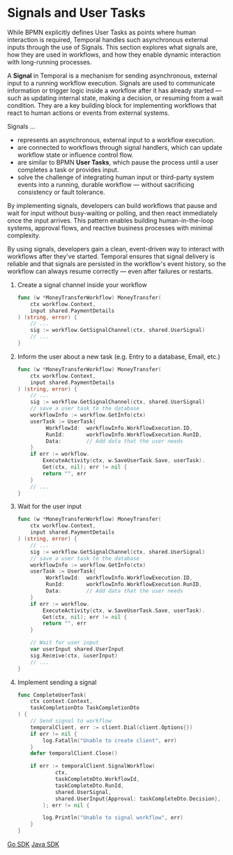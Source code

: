 # Signals and User Tasks

While BPMN explicitly defines User Tasks as points where human interaction is required, 
Temporal handles such asynchronous external inputs through the use of Signals. 
This section explores what signals are, how they are used in workflows, and how they 
enable dynamic interaction with long-running processes.

A **Signal** in Temporal is a mechanism for sending asynchronous, external input to a 
running workflow execution. 
Signals are used to communicate information or trigger logic inside a workflow after it 
has already started — such as updating internal state, making a decision, or resuming 
from a wait condition. 
They are a key building block for implementing workflows that react to human actions or 
events from external systems.

Signals ...
- represents an asynchronous, external input to a workflow execution.
- are connected to workflows through signal handlers, which can update workflow state or 
influence control flow.
- are similar to BPMN **User Tasks**, which pause the process until a user completes a 
task or provides input.
- solve the challenge of integrating human input or third-party system events into a 
running, durable workflow — without sacrificing consistency or fault tolerance.

By implementing signals, developers can build workflows that pause and wait for input 
without busy-waiting or polling, and then react immediately once the input arrives.
This pattern enables building human-in-the-loop systems, approval flows, and reactive 
business processes with minimal complexity.

By using signals, developers gain a clean, event-driven way to interact with workflows 
after they've started. 
Temporal ensures that signal delivery is reliable and that signals are persisted in the 
workflow's event history, so the workflow can always resume correctly — even after 
failures or restarts.

<include from="Workflow.md" element-id="generic-github-link" />

1. Create a signal channel inside your workflow
   ```go
   func (w *MoneyTransferWorkflow) MoneyTransfer(
       ctx workflow.Context,
       input shared.PaymentDetails
   ) (string, error) {
       // ...
       sig := workflow.GetSignalChannel(ctx, shared.UserSignal)
       // ...
   }
   ```
   
2. Inform the user about a new task (e.g. Entry to a database, Email, etc.)
   ```go
   func (w *MoneyTransferWorkflow) MoneyTransfer(
       ctx workflow.Context,
       input shared.PaymentDetails
   ) (string, error) {
       // ...
       sig := workflow.GetSignalChannel(ctx, shared.UserSignal)
       // save a user task to the database
       workflowInfo := workflow.GetInfo(ctx)
       userTask := UserTask{
            WorkflowId:  workflowInfo.WorkflowExecution.ID,
            RunId:       workflowInfo.WorkflowExecution.RunID,
            Data:        // Add data that the user needs
       }
       if err := workflow.
           ExecuteActivity(ctx, w.SaveUserTask.Save, userTask).
           Get(ctx, nil); err != nil {
           return "", err
       }
       // ...
   }
   ```
   
3. Wait for the user input
   ```go
   func (w *MoneyTransferWorkflow) MoneyTransfer(
       ctx workflow.Context,
       input shared.PaymentDetails
   ) (string, error) {
       // ...
       sig := workflow.GetSignalChannel(ctx, shared.UserSignal)
       // save a user task to the database
       workflowInfo := workflow.GetInfo(ctx)
       userTask := UserTask{
            WorkflowId:  workflowInfo.WorkflowExecution.ID,
            RunId:       workflowInfo.WorkflowExecution.RunID,
            Data:        // Add data that the user needs
       }
       if err := workflow.
           ExecuteActivity(ctx, w.SaveUserTask.Save, userTask).
           Get(ctx, nil); err != nil {
           return "", err
       }
   
       // Wait for user input
       var userInput shared.UserInput
       sig.Receive(ctx, &userInput)
       // ...
   }
   ```
   
4. Implement sending a signal
   ```go
   func CompleteUserTask(
       ctx context.Context,
       taskCompletionDto TaskCompletionDto
   ) {
       // Send signal to workflow
       temporalClient, err := client.Dial(client.Options{})
       if err != nil {
           log.Fatalln("Unable to create client", err)
       }
       defer temporalClient.Close()

       if err := temporalClient.SignalWorkflow(
               ctx,
               taskCompleteDto.WorkflowId,
               taskCompleteDto.RunId,
               shared.UserSignal,
               shared.UserInput{Approval: taskCompleteDto.Decision},
           ); err != nil {
   
           log.Println("Unable to signal workflow", err)
       }
   }
   ```

<seealso>
    <category ref="temp">
        <a href="https://docs.temporal.io/develop/go/message-passing#send-signal-from-workflow">Go SDK</a>
        <a href="https://docs.temporal.io/develop/java/message-passing#send-signal-from-workflow">Java SDK</a>
    </category>
</seealso>
